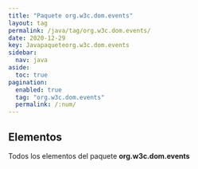 ```yaml
---
title: "Paquete org.w3c.dom.events"
layout: tag
permalink: /java/tag/org.w3c.dom.events/
date: 2020-12-29
key: Javapaqueteorg.w3c.dom.events
sidebar: 
  nav: java
aside: 
  toc: true
pagination: 
  enabled: true
  tag: "org.w3c.dom.events"
  permalink: /:num/
---
```


<h2>Elementos</h2>
Todos los elementos del paquete <strong>org.w3c.dom.events</strong>
